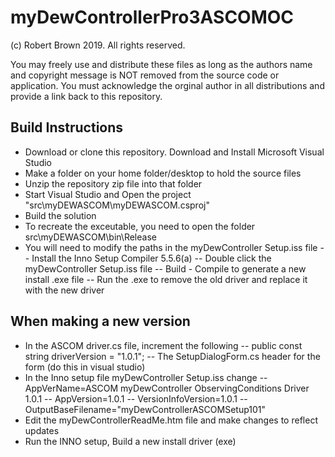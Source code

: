 # myDewControllerPro3ASCOMOC
(c) Robert Brown 2019. All rights reserved.

You may freely use and distribute these files as long as the authors name and copyright message is NOT removed from the source code or application. You must acknowledge the orginal author in all distributions and provide a link back to this repository.

## Build Instructions
- Download or clone this repository. Download and Install Microsoft Visual Studio 
- Make a folder on your home folder/desktop to hold the source files
- Unzip the repository zip file into that folder
- Start Visual Studio and Open the project "src\myDEWASCOM\myDEWASCOM.csproj"
- Build the solution
- To recreate the exceutable, you need to open the folder src\myDEWASCOM\bin\Release
- You will need to modify the paths in the myDewController Setup.iss file
-- Install the Inno Setup Compiler 5.5.6(a)
-- Double click the myDewController Setup.iss file
-- Build - Compile to generate a new install .exe file
-- Run the .exe to remove the old driver and replace it with the new driver

## When making a new version
- In the ASCOM driver.cs file, increment the following
-- public const string driverVersion = "1.0.1";
-- The SetupDialogForm.cs header for the form (do this in visual studio)
- In the Inno setup file myDewController Setup.iss change
-- AppVerName=ASCOM myDewController ObservingConditions Driver 1.0.1
-- AppVersion=1.0.1
-- VersionInfoVersion=1.0.1
-- OutputBaseFilename="myDewControllerASCOMSetup101"
- Edit the myDewControllerReadMe.htm file and make changes to reflect updates
- Run the INNO setup, Build a new install driver (exe)

